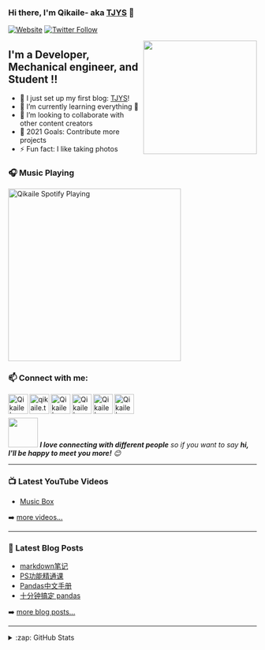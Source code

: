 ### Hi there, I'm Qikaile- aka [TJYS][website] 👋

[![Website](https://img.shields.io/website?label=qikaile.tk&style=for-the-badge&url=https%3A%2F%2Fcodestackr.com)](https://qikaile.tk)
[![Twitter Follow](https://img.shields.io/twitter/follow/qikaile?color=1DA1F2&logo=twitter&style=for-the-badge)](https://twitter.com/intent/follow?original_referer=https%3A%2F%2Fgithub.com%2FcodeSTACKr&screen_name=qikaile)

<img align='right' src="https://media.giphy.com/media/gmNQVk8XaICriNl4cK/giphy.gif" width="230">

## I'm a Developer, Mechanical engineer, and Student !!

- 🔭 I just set up my first blog: [TJYS][website]!
- 🌱 I’m currently learning everything 🤣
- 👯 I’m looking to collaborate with other content creators
- 🥅 2021 Goals: Contribute more projects
- ⚡ Fun fact: I like taking photos


### 🎧 Music Playing 

[<img src="https://now-playing-codestackr.vercel.app/api/spotify-playing" alt="Qikaile Spotify Playing" width="350" />](https://open.spotify.com/user/nalvfc5s1w552zttp8r4ya8jp)


### :mailbox: Connect with me:
[<img align="left" alt="Qikaile | Gmail" width="40px" src="https://img.icons8.com/bubbles/50/000000/gmail.png" />][gmail]
[<img align="left" alt="qikaile.tk" width="40px" src="https://img.icons8.com/bubbles/50/000000/globe.png" />][website]
[<img align="left" alt="Qikaile | YouTube" width="40px" src="https://img.icons8.com/bubbles/50/000000/youtube.png" />][youtube]
[<img align="left" alt="Qikaile | Facebook" width="40px" src="https://img.icons8.com/bubbles/50/000000/facebook.png" />][facebook]
[<img align="left" alt="Qikaile | Twitter" width="40px" src="https://img.icons8.com/bubbles/50/000000/twitter.png" />][twitter]
[<img align="left" alt="Qikaile | Instagram" width="40px" src="https://img.icons8.com/bubbles/50/000000/instagram.png" />][instagram]

<br />
<br />


<img src="https://media.giphy.com/media/LnQjpWaON8nhr21vNW/giphy.gif" width="60"> <em><b>I love connecting with different people</b> so if you want to say <b>hi, I'll be happy to meet you more!</b> 😊</em>

---

### 📺 Latest YouTube Videos

<!-- YOUTUBE:START -->
- [Music Box](https://www.youtube.com/watch?v=0iHvQjwq3x8)
<!-- YOUTUBE:END -->

➡️ [more videos...](https://youtube.com/channel/UCCY24D6Az4xT2XUHpqjHMpg)

---

### 📕 Latest Blog Posts

<!-- BLOG-POST-LIST:START -->
- [markdown笔记](https://qikaile.tk/markdown%E7%AC%94%E8%AE%B0.html)
- [PS功能精通课](https://qikaile.tk/PS%E5%8A%9F%E8%83%BD%E7%B2%BE%E9%80%9A%E8%AF%BE.html)
- [Pandas中文手册](https://qikaile.tk/pandas%E4%B8%AD%E6%96%87%E6%89%8B%E5%86%8C.html)
- [十分钟搞定 pandas](https://qikaile.tk/%E5%8D%81%E5%88%86%E9%92%9F%E6%90%9E%E5%AE%9Apandas.html)
<!-- BLOG-POST-LIST:END -->

➡️ [more blog posts...](https://qikaile.tk)

---

<details>
  <summary>:zap: GitHub Stats</summary>

<img height="180em" src="https://github-readme-stats.qikaile.vercel.app/api?username=qikaile&show_icons=true&hide_border=true" />
<img height="180em" src="https://github-readme-stats.qikaile.vercel.app/api/top-langs/?username=qikaile&exclude_repo=KNN-Image-Classification&show_icons=true&hide_border=true&layout=compact&langs_count=8"/>
<p><img align="center" src="https://github-readme-streak-stats.herokuapp.com/?user=qikaile&" alt="qikaile" /></p>
</details>

[website]: https://qikaile.tk
[gmail]: mailto:admin@qikaile.tk
[facebook]: https://facebook.com/qikaile
[twitter]: https://twitter.com/qikaile
[youtube]: https://youtube.com/channel/UCCY24D6Az4xT2XUHpqjHMpg
[instagram]: https://instagram.com/qkailei
